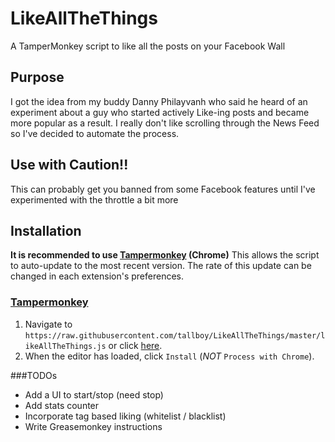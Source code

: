 # LikeAllTheThings
A TamperMonkey script to like all the posts on your Facebook Wall 

## Purpose ##
I got the idea from my buddy Danny Philayvanh who said he heard of an experiment about a guy who started actively Like-ing posts and became more popular as a result.  I really don't like scrolling through the News Feed so I've decided to automate the process.  

## Use with Caution!! ##
This can probably get you banned from some Facebook features until I've experimented with the throttle a bit more

## Installation ##
**It is recommended to use [Tampermonkey](https://chrome.google.com/webstore/detail/tampermonkey/dhdgffkkebhmkfjojejmpbldmpobfkfo?hl=en) (Chrome)** This allows the script to auto-update to the most recent version. The rate of this update can be changed in each extension's preferences.

### [Tampermonkey](https://chrome.google.com/webstore/detail/tampermonkey/dhdgffkkebhmkfjojejmpbldmpobfkfo?hl=en) ###

1. Navigate to `https://raw.githubusercontent.com/tallboy/LikeAllTheThings/master/likeAllTheThings.js` or click [here](https://raw.githubusercontent.com/tallboy/LikeAllTheThings/master/likeAllTheThings.js).
2. When the editor has loaded, click `Install` (*NOT* `Process with Chrome`).

###TODOs
* Add a UI to start/stop (need stop)
* Add stats counter
* Incorporate tag based liking (whitelist / blacklist)
* Write Greasemonkey instructions